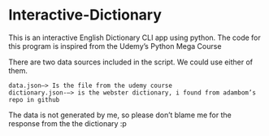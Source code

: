 # Interactive-Dictionary
This is an interactive English Dictionary CLI app using python.
The code for this program is inspired from the Udemy’s Python Mega Course

There are two data sources included in the script. We could use either of them.

	data.json—> Is the file from the udemy course
	dictionary.json-—> is the webster dictionary, i found from adambom’s repo in github

The data is not generated by me, so please don’t blame me for the response from the the dictionary :p
